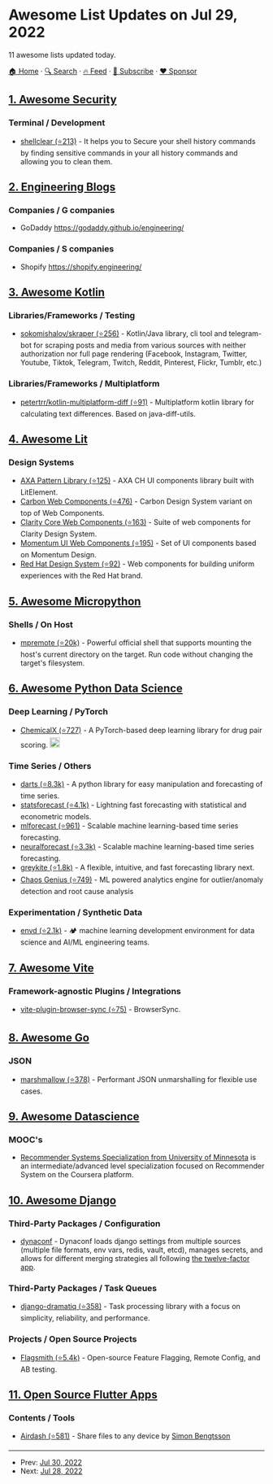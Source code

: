 # Awesome List Updates on Jul 29, 2022

11 awesome lists updated today.

[🏠 Home](/README.md) · [🔍 Search](https://www.trackawesomelist.com/search/) · [🔥 Feed](https://www.trackawesomelist.com/rss.xml) · [📮 Subscribe](https://trackawesomelist.us17.list-manage.com/subscribe?u=d2f0117aa829c83a63ec63c2f&id=36a103854c) · [❤️  Sponsor](https://github.com/sponsors/theowenyoung)



## [1. Awesome Security](/content/sbilly/awesome-security/README.md)

### Terminal / Development

*   [shellclear (⭐213)](https://github.com/rusty-ferris-club/shellclear) - It helps you to Secure your shell history commands by finding sensitive commands in your all history commands and allowing you to clean them.

## [2. Engineering Blogs](/content/kilimchoi/engineering-blogs/README.md)

### Companies / G companies

*   GoDaddy <https://godaddy.github.io/engineering/>

### Companies / S companies

*   Shopify <https://shopify.engineering/>

## [3. Awesome Kotlin](/content/KotlinBy/awesome-kotlin/README.md)

### Libraries/Frameworks / Testing

*   [sokomishalov/skraper (⭐256)](https://github.com/sokomishalov/skraper) - Kotlin/Java library, cli tool and telegram-bot for scraping posts and media from various sources with neither authorization nor full page rendering (Facebook, Instagram, Twitter, Youtube, Tiktok, Telegram, Twitch, Reddit, Pinterest, Flickr, Tumblr, etc.)

### Libraries/Frameworks / Multiplatform

*   [petertrr/kotlin-multiplatform-diff (⭐91)](https://github.com/petertrr/kotlin-multiplatform-diff) - Multiplatform kotlin library for calculating text differences. Based on java-diff-utils.

## [4. Awesome Lit](/content/web-padawan/awesome-lit/README.md)

### Design Systems

*   [AXA Pattern Library (⭐125)](https://github.com/axa-ch-webhub-cloud/pattern-library) - AXA CH UI components library built with LitElement.
*   [Carbon Web Components (⭐476)](https://github.com/carbon-design-system/carbon-web-components) - Carbon Design System variant on top of Web Components.
*   [Clarity Core Web Components (⭐163)](https://github.com/vmware-clarity/core/tree/main/projects/core) - Suite of web components for Clarity Design System.
*   [Momentum UI Web Components (⭐195)](https://github.com/momentum-design/momentum-ui/tree/master/web-components) - Set of UI components based on Momentum Design.
*   [Red Hat Design System (⭐92)](https://github.com/RedHat-UX/red-hat-design-system) - Web components for building uniform experiences with the Red Hat brand.

## [5. Awesome Micropython](/content/mcauser/awesome-micropython/README.md)

### Shells / On Host

*   [mpremote (⭐20k)](https://github.com/micropython/micropython/blob/master/tools/mpremote/README.md) - Powerful official shell that supports mounting the host's current directory on the target. Run code without changing the target's filesystem.

## [6. Awesome Python Data Science](/content/krzjoa/awesome-python-data-science/README.md)

### Deep Learning / PyTorch

*   [ChemicalX (⭐727)](https://github.com/AstraZeneca/chemicalx) - A PyTorch-based deep learning library for drug pair scoring. <img height="20" src="https://github.com/krzjoa/awesome-python-data-science/raw/master/img/pytorch_big2.png" alt="PyTorch based/compatible">

### Time Series / Others

*   [darts (⭐8.3k)](https://github.com/unit8co/darts) - A python library for easy manipulation and forecasting of time series.
*   [statsforecast (⭐4.1k)](https://github.com/Nixtla/statsforecast) - Lightning fast forecasting with statistical and econometric models.
*   [mlforecast (⭐961)](https://github.com/Nixtla/mlforecast) - Scalable machine learning-based time series forecasting.
*   [neuralforecast (⭐3.3k)](https://github.com/Nixtla/neuralforecast) - Scalable machine learning-based time series forecasting.
*   [greykite (⭐1.8k)](https://github.com/linkedin/greykite) - A flexible, intuitive, and fast forecasting library next.
*   [Chaos Genius (⭐749)](https://github.com/chaos-genius/chaos_genius) - ML powered analytics engine for outlier/anomaly detection and root cause analysis

### Experimentation / Synthetic Data

*   [envd (⭐2.1k)](https://github.com/tensorchord/envd) - 🏕️ machine learning development environment for data science and AI/ML engineering teams.

## [7. Awesome Vite](/content/vitejs/awesome-vite/README.md)

### Framework-agnostic Plugins / Integrations

*   [vite-plugin-browser-sync (⭐75)](https://github.com/Applelo/vite-plugin-browser-sync) - BrowserSync.

## [8. Awesome Go](/content/avelino/awesome-go/README.md)

### JSON

*   [marshmallow (⭐378)](https://github.com/PerimeterX/marshmallow) - Performant JSON unmarshalling for flexible use cases.

## [9. Awesome Datascience](/content/academic/awesome-datascience/README.md)

### MOOC's

*   [Recommender Systems Specialization from University of Minnesota](https://www.coursera.org/specializations/recommender-systems) is an intermediate/advanced level specialization focused on Recommender System on the Coursera platform.

## [10. Awesome Django](/content/wsvincent/awesome-django/README.md)

### Third-Party Packages / Configuration

*   [dynaconf](https://www.dynaconf.com/django/) - Dynaconf loads django settings from multiple sources (multiple file formats, env vars, redis, vault, etcd), manages secrets, and allows for different merging strategies all following [the twelve-factor app](https://12factor.net/config).

### Third-Party Packages / Task Queues

*   [django-dramatiq (⭐358)](https://github.com/Bogdanp/django_dramatiq) - Task processing library with a focus on simplicity, reliability, and performance.

### Projects / Open Source Projects

*   [Flagsmith (⭐5.4k)](https://github.com/Flagsmith/flagsmith) - Open-source Feature Flagging, Remote Config, and AB testing.

## [11. Open Source Flutter Apps](/content/tortuvshin/open-source-flutter-apps/README.md)

### Contents / Tools

*   [Airdash (⭐581)](https://github.com/simonbengtsson/airdash) - Share files to any device by [Simon Bengtsson](https://github.com/simonbengtsson)

---

- Prev: [Jul 30, 2022](/content/2022/07/30/README.md)
- Next: [Jul 28, 2022](/content/2022/07/28/README.md)